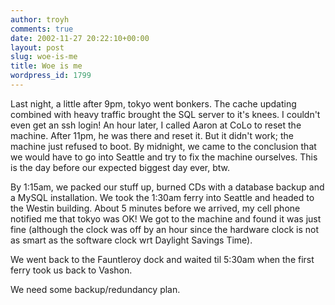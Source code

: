 ```yaml
---
author: troyh
comments: true
date: 2002-11-27 20:22:10+00:00
layout: post
slug: woe-is-me
title: Woe is me
wordpress_id: 1799
---
```


Last night, a little after 9pm, tokyo went bonkers. The cache updating combined with heavy traffic brought the SQL server to it's knees. I couldn't even get an ssh login! An hour later, I called Aaron at CoLo to reset the machine. After 11pm, he was there and reset it. But it didn't work; the machine just refused to boot. By midnight, we came to the conclusion that we would have to go into Seattle and try to fix the machine ourselves. This is the day before our expected biggest day ever, btw.

By 1:15am, we packed our stuff up, burned CDs with a database backup and a MySQL installation. We took the 1:30am ferry into Seattle and headed to the Westin building. About 5 minutes before we arrived, my cell phone notified me that tokyo was OK! We got to the machine and found it was just fine (although the clock was off by an hour since the hardware clock is not as smart as the software clock wrt Daylight Savings Time).

We went back to the Fauntleroy dock and waited til 5:30am when the first ferry took us back to Vashon.

We need some backup/redundancy plan.
